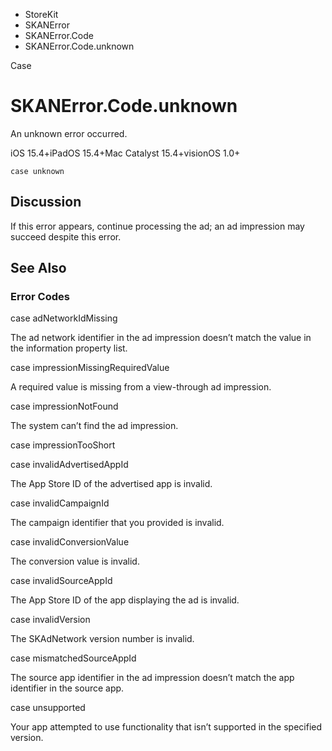 

- StoreKit
- SKANError
- SKANError.Code
-  SKANError.Code.unknown 

Case

# SKANError.Code.unknown

An unknown error occurred.

iOS 15.4+iPadOS 15.4+Mac Catalyst 15.4+visionOS 1.0+

``` source
case unknown
```

## Discussion

If this error appears, continue processing the ad; an ad impression may succeed despite this error.

## See Also

### Error Codes

case adNetworkIdMissing

The ad network identifier in the ad impression doesn’t match the value in the information property list.

case impressionMissingRequiredValue

A required value is missing from a view-through ad impression.

case impressionNotFound

The system can’t find the ad impression.

case impressionTooShort

case invalidAdvertisedAppId

The App Store ID of the advertised app is invalid.

case invalidCampaignId

The campaign identifier that you provided is invalid.

case invalidConversionValue

The conversion value is invalid.

case invalidSourceAppId

The App Store ID of the app displaying the ad is invalid.

case invalidVersion

The SKAdNetwork version number is invalid.

case mismatchedSourceAppId

The source app identifier in the ad impression doesn’t match the app identifier in the source app.

case unsupported

Your app attempted to use functionality that isn’t supported in the specified version.

